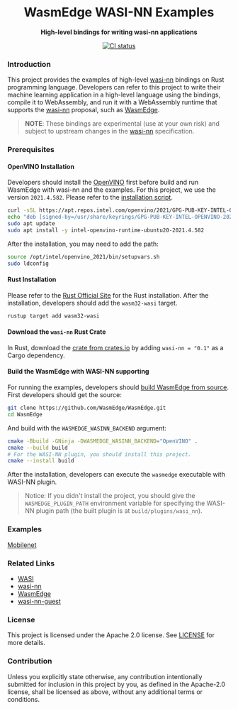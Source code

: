 <div align="center">
  <h1>WasmEdge WASI-NN Examples</h1>

  <p><strong>High-level bindings for writing wasi-nn applications</strong></p>

  <p>
    <a href="https://github.com/second-state/WasmEdge-WASINN-examples/actions?query=workflow%3ACI++">
      <img src="https://github.com/second-state/WasmEdge-WASINN-examples/actions/workflows/build.yaml/badge.svg" alt="CI status"/>
    </a>
  </p>
</div>

### Introduction

This project provides the examples of high-level [wasi-nn] bindings on Rust programming language. Developers can refer to this project to write their machine learning application in a high-level language using the bindings, compile it to WebAssembly, and run it with a WebAssembly runtime that supports the [wasi-nn] proposal, such as [WasmEdge].

> __NOTE__: These bindings are experimental (use at your own risk) and subject to upstream changes in the [wasi-nn] specification.

### Prerequisites

#### OpenVINO Installation

Developers should install the [OpenVINO] first before build and run WasmEdge with wasi-nn and the examples.
For this project, we use the version `2021.4.582`. Please refer to the [installation script](scripts/install_openvino.sh).

```bash
curl -sSL https://apt.repos.intel.com/openvino/2021/GPG-PUB-KEY-INTEL-OPENVINO-2021 | sudo gpg --dearmor > /usr/share/keyrings/GPG-PUB-KEY-INTEL-OPENVINO-2021.gpg
echo "deb [signed-by=/usr/share/keyrings/GPG-PUB-KEY-INTEL-OPENVINO-2021.gpg] https://apt.repos.intel.com/openvino/2021 all main" | sudo tee /etc/apt/sources.list.d/intel-openvino-2021.list
sudo apt update
sudo apt install -y intel-openvino-runtime-ubuntu20-2021.4.582
```

After the installation, you may need to add the path:

```bash
source /opt/intel/openvino_2021/bin/setupvars.sh
sudo ldconfig
```

[OpenVINO]: https://www.intel.com/content/www/us/en/developer/tools/openvino-toolkit/overview.html

#### Rust Installation

Please refer to the [Rust Official Site](https://www.rust-lang.org/tools/install) for the Rust installation.
After the installation, developers should add the `wasm32-wasi` target.

```bash
rustup target add wasm32-wasi
```

#### Download the `wasi-nn` Rust Crate

In Rust, download the [crate from crates.io][crates.io] by adding `wasi-nn = "0.1"` as a Cargo dependency.

[crates.io]: https://crates.io/crates/wasi-nn

#### Build the WasmEdge with WASI-NN supporting

For running the examples, developers should [build WasmEdge from source](https://wasmedge.org/book/en/extend/build.html).
First developers should get the source:

```bash
git clone https://github.com/WasmEdge/WasmEdge.git
cd WasmEdge
```

And build with the `WASMEDGE_WASINN_BACKEND` argument:

```bash
cmake -Bbuild -GNinja -DWASMEDGE_WASINN_BACKEND="OpenVINO" .
cmake --build build
# For the WASI-NN plugin, you should install this project.
cmake --install build
```

After the installation, developers can execute the `wasmedge` executable with WASI-NN plugin.

> Notice: If you didn't install the project, you should give the `WASMEDGE_PLUGIN_PATH` environment variable for specifying the WASI-NN plugin path (the built plugin is at `build/plugins/wasi_nn`).

### Examples

[Mobilenet](mobilenet)

### Related Links

- [WASI]
- [wasi-nn]
- [WasmEdge]
- [wasi-nn-guest](https://github.com/radu-matei/wasi-nn-guest)

[WasmEdge]: https://wasmedge.org/
[wasi-nn]: https://github.com/WebAssembly/wasi-nn
[WASI]: https://github.com/WebAssembly/WASI

### License

This project is licensed under the Apache 2.0 license. See [LICENSE](LICENSE) for more details.

### Contribution

Unless you explicitly state otherwise, any contribution intentionally submitted for inclusion in this project by you, as defined in the Apache-2.0 license, shall be licensed as above, without any additional terms or conditions.
